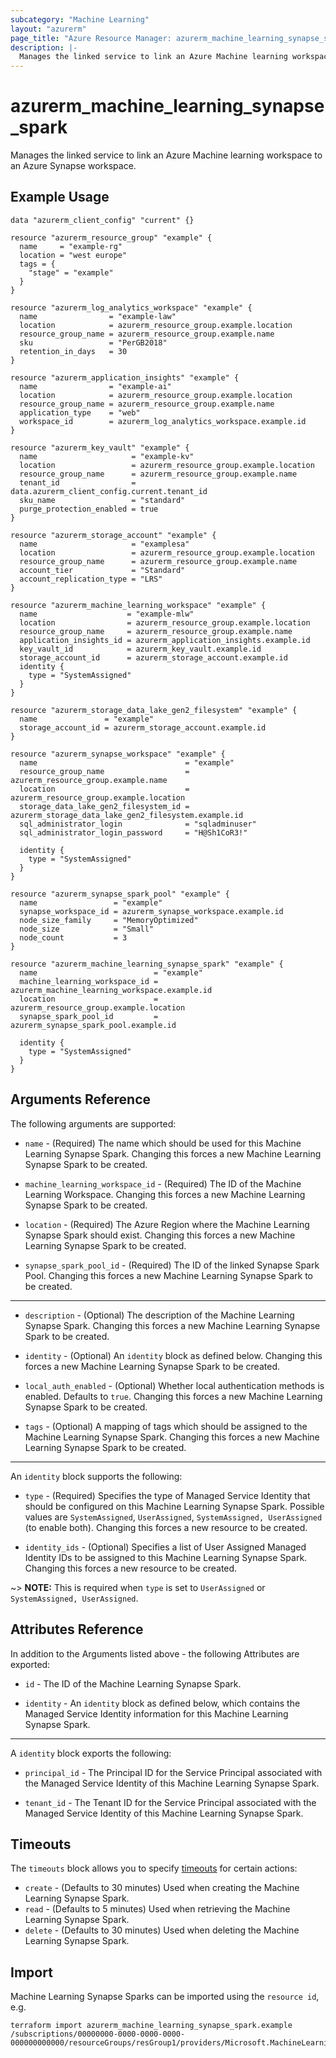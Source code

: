 ```yaml
---
subcategory: "Machine Learning"
layout: "azurerm"
page_title: "Azure Resource Manager: azurerm_machine_learning_synapse_spark"
description: |-
  Manages the linked service to link an Azure Machine learning workspace to an Azure Synapse workspace.
---
```


# azurerm_machine_learning_synapse_spark

Manages the linked service to link an Azure Machine learning workspace to an Azure Synapse workspace.

## Example Usage

```hcl
data "azurerm_client_config" "current" {}

resource "azurerm_resource_group" "example" {
  name     = "example-rg"
  location = "west europe"
  tags = {
    "stage" = "example"
  }
}

resource "azurerm_log_analytics_workspace" "example" {
  name                = "example-law"
  location            = azurerm_resource_group.example.location
  resource_group_name = azurerm_resource_group.example.name
  sku                 = "PerGB2018"
  retention_in_days   = 30
}

resource "azurerm_application_insights" "example" {
  name                = "example-ai"
  location            = azurerm_resource_group.example.location
  resource_group_name = azurerm_resource_group.example.name
  application_type    = "web"
  workspace_id        = azurerm_log_analytics_workspace.example.id
}

resource "azurerm_key_vault" "example" {
  name                     = "example-kv"
  location                 = azurerm_resource_group.example.location
  resource_group_name      = azurerm_resource_group.example.name
  tenant_id                = data.azurerm_client_config.current.tenant_id
  sku_name                 = "standard"
  purge_protection_enabled = true
}

resource "azurerm_storage_account" "example" {
  name                     = "examplesa"
  location                 = azurerm_resource_group.example.location
  resource_group_name      = azurerm_resource_group.example.name
  account_tier             = "Standard"
  account_replication_type = "LRS"
}

resource "azurerm_machine_learning_workspace" "example" {
  name                    = "example-mlw"
  location                = azurerm_resource_group.example.location
  resource_group_name     = azurerm_resource_group.example.name
  application_insights_id = azurerm_application_insights.example.id
  key_vault_id            = azurerm_key_vault.example.id
  storage_account_id      = azurerm_storage_account.example.id
  identity {
    type = "SystemAssigned"
  }
}

resource "azurerm_storage_data_lake_gen2_filesystem" "example" {
  name               = "example"
  storage_account_id = azurerm_storage_account.example.id
}

resource "azurerm_synapse_workspace" "example" {
  name                                 = "example"
  resource_group_name                  = azurerm_resource_group.example.name
  location                             = azurerm_resource_group.example.location
  storage_data_lake_gen2_filesystem_id = azurerm_storage_data_lake_gen2_filesystem.example.id
  sql_administrator_login              = "sqladminuser"
  sql_administrator_login_password     = "H@Sh1CoR3!"

  identity {
    type = "SystemAssigned"
  }
}

resource "azurerm_synapse_spark_pool" "example" {
  name                 = "example"
  synapse_workspace_id = azurerm_synapse_workspace.example.id
  node_size_family     = "MemoryOptimized"
  node_size            = "Small"
  node_count           = 3
}

resource "azurerm_machine_learning_synapse_spark" "example" {
  name                          = "example"
  machine_learning_workspace_id = azurerm_machine_learning_workspace.example.id
  location                      = azurerm_resource_group.example.location
  synapse_spark_pool_id         = azurerm_synapse_spark_pool.example.id

  identity {
    type = "SystemAssigned"
  }
}
```

## Arguments Reference

The following arguments are supported:

* `name` - (Required) The name which should be used for this Machine Learning Synapse Spark. Changing this forces a new Machine Learning Synapse Spark to be created.

* `machine_learning_workspace_id` - (Required) The ID of the Machine Learning Workspace. Changing this forces a new Machine Learning Synapse Spark to be created.

* `location` - (Required) The Azure Region where the Machine Learning Synapse Spark should exist. Changing this forces a new Machine Learning Synapse Spark to be created.

* `synapse_spark_pool_id` - (Required) The ID of the linked Synapse Spark Pool. Changing this forces a new Machine Learning Synapse Spark to be created.

---

* `description` - (Optional) The description of the Machine Learning Synapse Spark. Changing this forces a new Machine Learning Synapse Spark to be created.

* `identity` - (Optional) An `identity` block as defined below. Changing this forces a new Machine Learning Synapse Spark to be created.

* `local_auth_enabled` - (Optional) Whether local authentication methods is enabled. Defaults to `true`. Changing this forces a new Machine Learning Synapse Spark to be created.

* `tags` - (Optional) A mapping of tags which should be assigned to the Machine Learning Synapse Spark. Changing this forces a new Machine Learning Synapse Spark to be created.

---

An `identity` block supports the following:

* `type` - (Required) Specifies the type of Managed Service Identity that should be configured on this Machine Learning Synapse Spark. Possible values are `SystemAssigned`, `UserAssigned`, `SystemAssigned, UserAssigned` (to enable both). Changing this forces a new resource to be created.

* `identity_ids` - (Optional) Specifies a list of User Assigned Managed Identity IDs to be assigned to this Machine Learning Synapse Spark. Changing this forces a new resource to be created.

~> **NOTE:** This is required when `type` is set to `UserAssigned` or `SystemAssigned, UserAssigned`.

## Attributes Reference

In addition to the Arguments listed above - the following Attributes are exported:

* `id` - The ID of the Machine Learning Synapse Spark.

* `identity` - An `identity` block as defined below, which contains the Managed Service Identity information for this Machine Learning Synapse Spark.

---

A `identity` block exports the following:

* `principal_id` - The Principal ID for the Service Principal associated with the Managed Service Identity of this Machine Learning Synapse Spark.

* `tenant_id` - The Tenant ID for the Service Principal associated with the Managed Service Identity of this Machine Learning Synapse Spark.

## Timeouts

The `timeouts` block allows you to specify [timeouts](https://www.terraform.io/language/resources/syntax#operation-timeouts) for certain actions:

* `create` - (Defaults to 30 minutes) Used when creating the Machine Learning Synapse Spark.
* `read` - (Defaults to 5 minutes) Used when retrieving the Machine Learning Synapse Spark.
* `delete` - (Defaults to 30 minutes) Used when deleting the Machine Learning Synapse Spark.

## Import

Machine Learning Synapse Sparks can be imported using the `resource id`, e.g.

```shell
terraform import azurerm_machine_learning_synapse_spark.example /subscriptions/00000000-0000-0000-0000-000000000000/resourceGroups/resGroup1/providers/Microsoft.MachineLearningServices/workspaces/workspace1/computes/compute1
```
